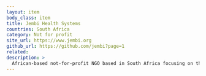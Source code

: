 ```yaml
---
layout: item
body_class: item
title: Jembi Health Systems
countries: South Africa
category: Not for profit
site_url: https://www.jembi.org
github_url: https://github.com/jembi?page=1
related: 
description: >
  African-based not-for-profit NGO based in South Africa focusing on the development of eHealth and health Information systems in developing countries
---
```

